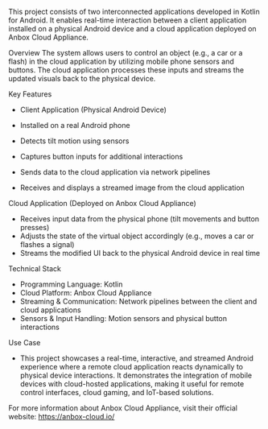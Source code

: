 This project consists of two interconnected applications developed in Kotlin for Android. It enables real-time interaction between a client application installed on a physical Android device and a cloud application deployed on Anbox Cloud Appliance.

Overview
The system allows users to control an object (e.g., a car or a flash) in the cloud application by utilizing mobile phone sensors and buttons. The cloud application processes these inputs and streams the updated visuals back to the physical device.

Key Features
- Client Application (Physical Android Device)

 - Installed on a real Android phone
 - Detects tilt motion using sensors
 - Captures button inputs for additional interactions
 - Sends data to the cloud application via network pipelines
 - Receives and displays a streamed image from the cloud application

Cloud Application (Deployed on Anbox Cloud Appliance)

 - Receives input data from the physical phone (tilt movements and button presses)
 - Adjusts the state of the virtual object accordingly (e.g., moves a car or flashes a signal)
 - Streams the modified UI back to the physical Android device in real time

Technical Stack
 - Programming Language: Kotlin
 - Cloud Platform: Anbox Cloud Appliance
 - Streaming & Communication: Network pipelines between the client and cloud applications
 - Sensors & Input Handling: Motion sensors and physical button interactions

Use Case
 - This project showcases a real-time, interactive, and streamed Android experience where a remote cloud application reacts dynamically to physical device interactions. It demonstrates the integration of mobile devices with cloud-hosted applications, making it useful for remote control interfaces, cloud gaming, and IoT-based solutions.

For more information about Anbox Cloud Appliance, visit their official website: https://anbox-cloud.io/
